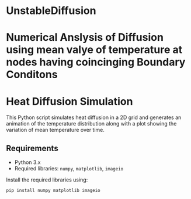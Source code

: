 # UnstableDiffusion
# Numerical Anslysis of Diffusion using mean valye of temperature at nodes having coincinging Boundary Conditons 

# Heat Diffusion Simulation

This Python script simulates heat diffusion in a 2D grid and generates an animation of the temperature distribution along with a plot showing the variation of mean temperature over time.

## Requirements

- Python 3.x
- Required libraries: `numpy`, `matplotlib`, `imageio`

Install the required libraries using:

```bash
pip install numpy matplotlib imageio


